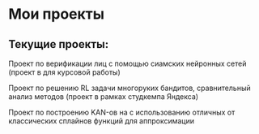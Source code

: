 # Мои проекты
## Текущие проекты:

Проект по верификации лиц с помощью сиамских нейронных сетей (проект в для курсовой работы)

Проект по решению RL задачи многоруких бандитов, сравнительный анализ методов (проект в рамках студкемпа Яндекса)

Проект по построению KAN-ов на с использованию отличных от классических сплайнов функций для аппроксимации
